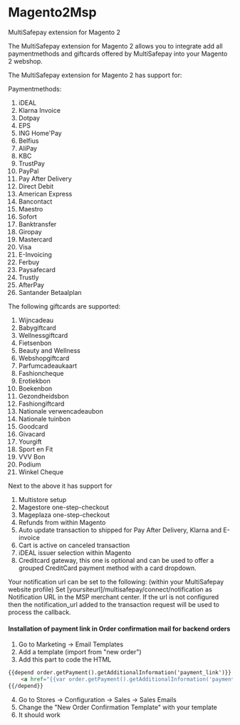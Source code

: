 # Magento2Msp
MultiSafepay extension for Magento 2

The MultiSafepay extension for Magento 2 allows you to integrate add all paymentmethods and giftcards offered by MultiSafepay into your Magento 2 webshop.

The MultiSafepay extension for Magento 2 has support for:

Paymentmethods:
1. iDEAL
2. Klarna Invoice
3. Dotpay
4. EPS
5. ING Home'Pay
6. Belfius
7. AliPay
8. KBC
9. TrustPay
10. PayPal
11. Pay After Delivery
12. Direct Debit
13. American Express
14. Bancontact
15. Maestro
16. Sofort
17. Banktransfer
18. Giropay
19. Mastercard
20. Visa
21. E-Invoicing
22. Ferbuy
23. Paysafecard
24. Trustly
25. AfterPay
26. Santander Betaalplan

The following giftcards are supported:
1. Wijncadeau
2. Babygiftcard
3. Wellnessgiftcard
4. Fietsenbon
5. Beauty and Wellness
6. Webshopgiftcard
7. Parfumcadeaukaart
8. Fashioncheque
9. Erotiekbon
10. Boekenbon
11. Gezondheidsbon
12. Fashiongiftcard
13. Nationale verwencadeaubon
14. Nationale tuinbon
15. Goodcard
16. Givacard
17. Yourgift
18. Sport en Fit
19. VVV Bon
20. Podium
21. Winkel Cheque

Next to the above it has support for
1. Multistore setup
2. Magestore one-step-checkout
3. Mageplaza one-step-checkout
4. Refunds from within Magento 
5. Auto update transaction to shipped for Pay After Delivery, Klarna and E-invoice
6. Cart is active on canceled transaction
7. iDEAL issuer selection within Magento
8. Creditcard gateway, this one is optional and can be used to offer a grouped CreditCard payment method with a card dropdown.
 
Your notification url can be set to the following: (within your MultiSafepay website profile)
Set [yoursiteurl]/multisafepay/connect/notification as Notification URL in the MSP merchant center.
If the url is not configured then the notification_url added to the transaction request will be used to process the callback.


#### Installation of payment link in Order confirmation mail for backend orders

1. Go to Marketing -> Email Templates
2. Add a template (import from "new order")
3. Add this part to code the HTML
````html
{{depend order.getPayment().getAdditionalInformation('payment_link')}}
    <a href="{{var order.getPayment().getAdditionalInformation('payment_link')}}">Pay now with {{var order.getPayment().getAdditionalInformation('method_title')}}</a>
{{/depend}}
````
4. Go to Stores -> Configuration -> Sales -> Sales Emails
5. Change the "New Order Confirmation Template" with your template
6. It should work
